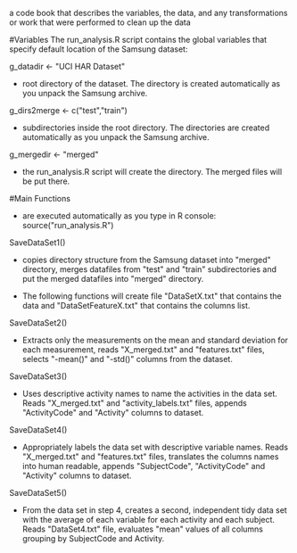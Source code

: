 a code book that describes the variables, the data, and any transformations
or work that were performed to clean up the data

#Variables
The run_analysis.R script contains the global variables
that specify default location of the Samsung dataset:

g_datadir <- "UCI HAR Dataset"          
- root directory of the dataset.
The directory is created automatically as you unpack the Samsung archive.

g_dirs2merge <- c("test","train") 
- subdirectories inside the root directory.
The directories are created automatically as you unpack the Samsung archive.

g_mergedir <- "merged"
- the run_analysis.R script will create the directory.
The merged files will be put there.


#Main Functions
- are executed automatically as you type in R console:
source("run_analysis.R")

SaveDataSet1()
- copies directory structure from the Samsung dataset into "merged" directory,
merges datafiles from "test" and "train" subdirectories and put the merged datafiles
into "merged" directory.


- The following functions will create file "DataSetX.txt" that contains the data
and "DataSetFeatureX.txt" that contains the columns list.

SaveDataSet2()
- Extracts only the measurements on the mean and standard deviation for each measurement,
reads "X_merged.txt" and "features.txt" files,
selects "-mean()" and "-std()" columns from the dataset.

SaveDataSet3()
- Uses descriptive activity names to name the activities in the data set.
Reads "X_merged.txt"
and "activity_labels.txt" files, 
appends "ActivityCode" and "Activity" columns to dataset.

SaveDataSet4()
- Appropriately labels the data set with descriptive variable names.
Reads "X_merged.txt" and "features.txt" files, 
translates the columns names into human readable,
appends "SubjectCode", "ActivityCode" and "Activity" columns to dataset.

SaveDataSet5()
- From the data set in step 4, creates a second, independent tidy data set
with the average of each variable for each activity and each subject.
Reads "DataSet4.txt" file,
evaluates "mean" values of all columns grouping by SubjectCode and Activity.
